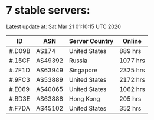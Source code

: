 # 7 stable servers:

Latest update at: Sat Mar 21 01:10:15 UTC 2020

| ID | ASN | Server Country | Online |
| -- | --- | -------------- | ------ |
| #.D09B | AS174 | United States | 889 hrs |
| #.15CF | AS49392 | Russia | 1077 hrs |
| #.7F1D | AS63949 | Singapore | 2325 hrs |
| #.9FC3 | AS53889 | United States | 2172 hrs |
| #.E069 | AS40065 | United States | 1062 hrs |
| #.BD3E | AS63888 | Hong Kong | 205 hrs |
| #.F7DA | AS45102 | United States | 352 hrs |

